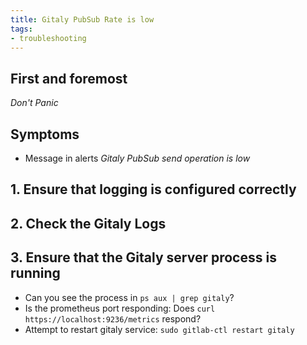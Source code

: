 ```yaml
---
title: Gitaly PubSub Rate is low
tags:
- troubleshooting
---
```



## First and foremost

*Don't Panic*

## Symptoms

* Message in alerts _Gitaly PubSub send operation is low_

## 1. Ensure that logging is configured correctly
## 2. Check the Gitaly Logs
## 3. Ensure that the Gitaly server process is running
- Can you see the process in `ps aux | grep gitaly`?
- Is the prometheus port responding: Does `curl https://localhost:9236/metrics` respond?
- Attempt to restart gitaly service: `sudo gitlab-ctl restart gitaly`
